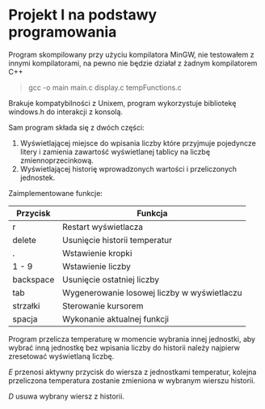 # Projekt I na podstawy programowania

Program skompilowany przy użyciu kompilatora MinGW, nie testowałem z innymi kompilatorami, na pewno nie będzie działał z żadnym kompilatorem C++
> gcc -o main main.c display.c tempFunctions.c

Brakuje kompatybilności z Unixem, program wykorzystuje bibliotekę windows.h do interakcji z konsolą.

Sam program składa się z dwóch części:
1. Wyświetlającej miejsce do wpisania liczby które przyjmuje pojedyncze litery i zamienia zawartość wyświetlanej tablicy na liczbę zmiennoprzecinkową.
2. Wyświetlającej historię wprowadzonych wartości i przeliczonych jednostek.

Zaimplementowane funkcje:

| Przycisk | Funkcja |
|----------|---------|
| r | Restart wyświetlacza |
| delete | Usunięcie historii temperatur |
| . | Wstawienie kropki |
| 1 - 9 | Wstawienie liczby |
| backspace | Usunięcie ostatniej liczby |
| tab | Wygenerowanie losowej liczby w wyświetlaczu |
| strzałki | Sterowanie kursorem |
| spacja | Wykonanie aktualnej funkcji |

Program przelicza temperaturę w momencie wybrania innej jednostki, aby wybrać inną jednostkę bez wpisania liczby do historii należy najpierw zresetować wyświetlaną liczbę.

*E* przenosi aktywny przycisk do wiersza z jednostkami temperatur, kolejna przeliczona temperatura zostanie zmieniona w wybranym wierszu historii.

*D* usuwa wybrany wiersz z historii.
